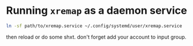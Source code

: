 # Running `xremap` as a daemon service

```bash
ln -sf path/to/xremap.service ~/.config/systemd/user/xremap.service
```

then reload or do some shxt.
don't forget add your account to input group.
